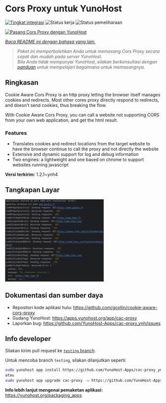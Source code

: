 <!--
N.B.: README ini dibuat secara otomatis oleh <https://github.com/YunoHost/apps/tree/master/tools/readme_generator>
Ini TIDAK boleh diedit dengan tangan.
-->

# Cors Proxy untuk YunoHost

[![Tingkat integrasi](https://dash.yunohost.org/integration/cac-proxy.svg)](https://ci-apps.yunohost.org/ci/apps/cac-proxy/) ![Status kerja](https://ci-apps.yunohost.org/ci/badges/cac-proxy.status.svg) ![Status pemeliharaan](https://ci-apps.yunohost.org/ci/badges/cac-proxy.maintain.svg)

[![Pasang Cors Proxy dengan YunoHost](https://install-app.yunohost.org/install-with-yunohost.svg)](https://install-app.yunohost.org/?app=cac-proxy)

*[Baca README ini dengan bahasa yang lain.](./ALL_README.md)*

> *Paket ini memperbolehkan Anda untuk memasang Cors Proxy secara cepat dan mudah pada server YunoHost.*  
> *Bila Anda tidak mempunyai YunoHost, silakan berkonsultasi dengan [panduan](https://yunohost.org/install) untuk mempelajari bagaimana untuk memasangnya.*

## Ringkasan

Cookie Aware Cors Proxy is an http proxy letting the browser itself manages cookies and redirects.
Most other cores proxy directly respond to redirects, and doesn't send cookies, thus breaking the flow.

With Cookie Aware Cors Proxy, you can call a website not supporting CORS from your own web application, and get the html result.

### Features
- Translates cookies and redirect locations from the target website to have the browser continue to call the proxy and not directly the website 
- Extensive and dynamic support for log and debug information
- Two engines: a lightweight and one based on chrome to support websites running javascript


**Versi terkirim:** 1.2.1~ynh4

## Tangkapan Layar

![Tangkapan Layar pada Cors Proxy](./doc/screenshots/fnac-logs.png)

## Dokumentasi dan sumber daya

- Repositori kode aplikasi hulu: <https://github.com/gcollin/cookie-aware-cors-proxy>
- Gudang YunoHost: <https://apps.yunohost.org/app/cac-proxy>
- Laporkan bug: <https://github.com/YunoHost-Apps/cac-proxy_ynh/issues>

## Info developer

Silakan kirim pull request ke [`testing` branch](https://github.com/YunoHost-Apps/cac-proxy_ynh/tree/testing).

Untuk mencoba branch `testing`, silakan dilanjutkan seperti:

```bash
sudo yunohost app install https://github.com/YunoHost-Apps/cac-proxy_ynh/tree/testing --debug
atau
sudo yunohost app upgrade cac-proxy -u https://github.com/YunoHost-Apps/cac-proxy_ynh/tree/testing --debug
```

**Info lebih lanjut mengenai pemaketan aplikasi:** <https://yunohost.org/packaging_apps>
